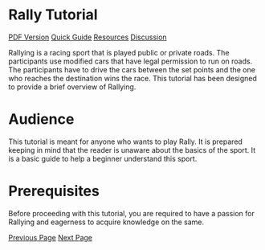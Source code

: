 # Rally Tutorial
[PDF Version](../rally/rally_pdf_version.md)
[Quick Guide](../rally/rally_quick_guide.md)
[Resources](../rally/rally_useful_resources.md)
[Discussion](../rally/rally_discussion.md)

Rallying is a racing sport that is played public or private roads. The participants use modified cars that have legal permission to run on roads. The participants have to drive the cars between the set points and the one who reaches the destination wins the race. This tutorial has been designed to provide a brief overview of Rallying.

# Audience
This tutorial is meant for anyone who wants to play Rally. It is prepared keeping in mind that the reader is unaware about the basics of the sport. It is a basic guide to help a beginner understand this sport.

# Prerequisites
Before proceeding with this tutorial, you are required to have a passion for Rallying and eagerness to acquire knowledge on the same.


[Previous Page](../rally/index.md) [Next Page](../rally/rally_overview.md) 
